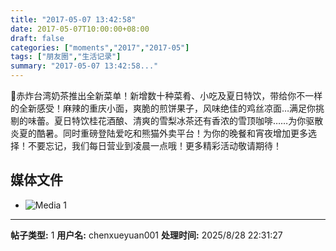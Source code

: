 ```yaml
---
title: "2017-05-07 13:42:58"
date: 2017-05-07T10:00:00+08:00
draft: false
categories: ["moments","2017","2017-05"]
tags: ["朋友圈","生活记录"]
summary: "2017-05-07 13:42:58..."
---
```


📢赤炸台湾奶茶推出全新菜单！新增数十种菜肴、小吃及夏日特饮，带给你不一样的全新感受！麻辣的重庆小面，爽脆的煎饼果子，风味绝佳的鸡丝凉面…满足你挑剔的味蕾。夏日特饮桂花酒酿、清爽的雪梨冰茶还有香浓的雪顶咖啡……为你驱散炎夏的酷暑。同时重磅登陆爱吃和熊猫外卖平台！为你的晚餐和宵夜增加更多选择！不要忘记，我们每日营业到凌晨一点哦！更多精彩活动敬请期待！

## 媒体文件

- ![Media 1](/Moments/photos/2017-05-07/201705071342580.jpg)

---

**帖子类型:** 1
**用户名:** chenxueyuan001
**处理时间:** 2025/8/28 22:31:27